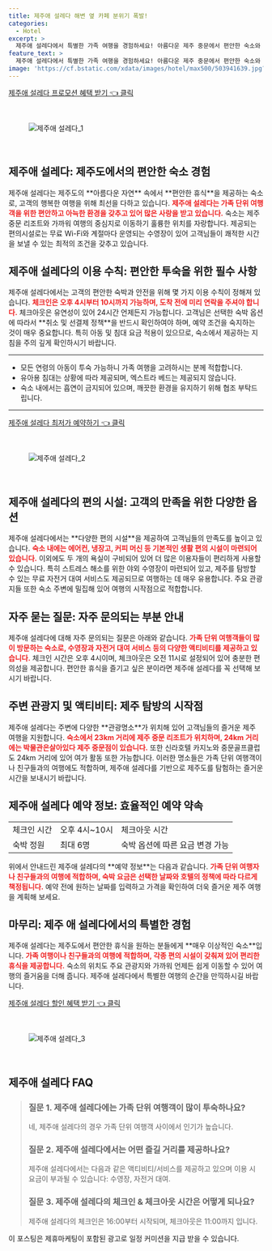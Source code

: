 ```yaml
---
title: 제주애 설레다 해변 옆 카페 분위기 폭발!
categories:
  - Hotel
excerpt: >
  제주애 설레다에서 특별한 가족 여행을 경험하세요! 아름다운 제주 중문에서 편안한 숙소와 다양한 액티비티를 즐길 수 있는 기회를 놓치지 마세요! 지금 바로 예약하세요!
feature_text: >
  제주애 설레다에서 특별한 가족 여행을 경험하세요! 아름다운 제주 중문에서 편안한 숙소와 다양한 액티비티를 즐길 수 있는 기회를 놓치지 마세요! 지금 바로 예약하세요!
image: 'https://cf.bstatic.com/xdata/images/hotel/max500/503941639.jpg?k=71c54380f535360ab35f80c4ac8f98e0818356f61942d7e40b1d4c2575ca9aff&o=&hp=1'
---
```


<p><a class="modoo-button" href="https://tinyurl.com/2ykvf5hb" rel="nofollow noopener">제주애 설레다 프로모션 혜택 받기 👈 클릭</a></p><br/>
<figure class="image"><img alt="제주애 설레다_1" src="https://cf.bstatic.com/xdata/images/hotel/max1024x768/503941651.jpg?k=3fecc13544fe2a1583122bda66dbae4bc82fdba2b431743a8dcfdca69dc6331c&amp;o=&amp;hp=1"/></figure><br/>

<h2 id="제주애설레다소개">제주애 설레다: 제주도에서의 편안한 숙소 경험</h2>
<p>제주애 설레다는 제주도의 **아름다운 자연** 속에서 **편안한 휴식**을 제공하는 숙소로, 고객의 행복한 여행을 위해 최선을 다하고 있습니다. <b><span style="color: #ee2323;">제주애 설레다는 가족 단위 여행객을 위한 편안하고 아늑한 환경을 갖추고 있어 많은 사랑을 받고 있습니다.</span></b> 숙소는 제주 중문 리조트와 가까워 여행의 중심지로 이동하기 훌륭한 위치를 자랑합니다. 제공되는 편의시설로는 무료 Wi-Fi와 계절마다 운영되는 수영장이 있어 고객님들이 쾌적한 시간을 보낼 수 있는 최적의 조건을 갖추고 있습니다.</p>
<h2 id="이용수칙">제주애 설레다의 이용 수칙: 편안한 투숙을 위한 필수 사항</h2>
<p>제주애 설레다에서는 고객의 편안한 숙박과 안전을 위해 몇 가지 이용 수칙이 정해져 있습니다. <b><span style="color: #ee2323;">체크인은 오후 4시부터 10시까지 가능하며, 도착 전에 미리 연락을 주셔야 합니다.</span></b> 체크아웃은 유연성이 있어 24시간 언제든지 가능합니다. 고객님은 선택한 숙박 옵션에 따라서 **취소 및 선결제 정책**을 반드시 확인하여야 하며, 예약 조건을 숙지하는 것이 매우 중요합니다. 특히 아동 및 침대 요금 적용이 있으므로, 숙소에서 제공하는 지침을 주의 깊게 확인하시기 바랍니다.</p>
<hr/>
<ul>
<li>모든 연령의 아동이 투숙 가능하니 가족 여행을 고려하시는 분께 적합합니다.</li>
<li>유아용 침대는 상황에 따라 제공되며, 엑스트라 베드는 제공되지 않습니다.</li>
<li>숙소 내에서는 흡연이 금지되어 있으며, 깨끗한 환경을 유지하기 위해 협조 부탁드립니다.</li>
</ul>
<hr/>
<p><a class="modoo-button" href="https://tinyurl.com/2ykvf5hb" rel="nofollow noopener">제주애 설레다 최저가 예약하기 👈 클릭</a></p><br/>
<figure class="image"><img alt="제주애 설레다_2" src="https://cf.bstatic.com/xdata/images/hotel/max500/503941639.jpg?k=71c54380f535360ab35f80c4ac8f98e0818356f61942d7e40b1d4c2575ca9aff&amp;o=&amp;hp=1"/></figure><br/>
<h2 id="편의시설">제주애 설레다의 편의 시설: 고객의 만족을 위한 다양한 옵션</h2>
<p>제주애 설레다에서는 **다양한 편의 시설**을 제공하여 고객님들의 만족도를 높이고 있습니다. <b><span style="color: #ee2323;">숙소 내에는 에어컨, 냉장고, 커피 머신 등 기본적인 생활 편의 시설이 마련되어 있습니다.</span></b> 이외에도 두 개의 욕실이 구비되어 있어 더 많은 이용자들이 편리하게 사용할 수 있습니다. 특히 스트레스 해소를 위한 야외 수영장이 마련되어 있고, 제주를 탐방할 수 있는 무료 자전거 대여 서비스도 제공되므로 여행하는 데 매우 유용합니다. 주요 관광지들 또한 숙소 주변에 밀집해 있어 여행의 시작점으로 적합합니다.</p>
<h2 id="자주묻는질문">자주 묻는 질문: 자주 문의되는 부분 안내</h2>
<p>제주애 설레다에 대해 자주 문의되는 질문은 아래와 같습니다. <b><span style="color: #ee2323;">가족 단위 여행객들이 많이 방문하는 숙소로, 수영장과 자전거 대여 서비스 등의 다양한 액티비티를 제공하고 있습니다.</span></b> 체크인 시간은 오후 4시이며, 체크아웃은 오전 11시로 설정되어 있어 충분한 편의성을 제공합니다. 편안한 휴식을 즐기고 싶은 분이라면 제주애 설레다를 꼭 선택해 보시기 바랍니다.</p>
<h2 id="관광지">주변 관광지 및 액티비티: 제주 탐방의 시작점</h2>
<p>제주애 설레다는 주변에 다양한 **관광명소**가 위치해 있어 고객님들의 즐거운 제주 여행을 지원합니다. <b><span style="color: #ee2323;">숙소에서 23km 거리에 제주 중문 리조트가 위치하며, 24km 거리에는 박물관은살아있다 제주 중문점이 있습니다.</span></b> 또한 신라호텔 카지노와 중문골프클럽도 24km 거리에 있어 여가 활동 또한 가능합니다. 이러한 명소들은 가족 단위 여행객이나 친구들과의 여행에도 적합하며, 제주애 설레다를 기반으로 제주도를 탐험하는 즐거운 시간을 보내시기 바랍니다.</p>
<h2 id="예약정보">제주애 설레다 예약 정보: 효율적인 예약 약속</h2>
<table>
<tr>
<td>체크인 시간</td>
<td>오후 4시~10시</td>
<td>체크아웃 시간</td>
</tr>
<tr>
<td>숙박 정원</td>
<td>최대 6명</td>
<td>숙박 옵션에 따른 요금 변경 가능</td>
</tr>
</table>
<p>위에서 안내드린 제주애 설레다의 **예약 정보**는 다음과 같습니다. <b><span style="color: #ee2323;">가족 단위 여행자나 친구들과의 여행에 적합하며, 숙박 요금은 선택한 날짜와 호텔의 정책에 따라 다르게 책정됩니다.</span></b> 예약 전에 원하는 날짜를 입력하고 가격을 확인하여 더욱 즐거운 제주 여행을 계획해 보세요.</p>
<h2 id="마무리">마무리: 제주 애 설레다에서의 특별한 경험</h2>
<p>제주애 설레다는 제주도에서 편안한 휴식을 원하는 분들에게 **매우 이상적인 숙소**입니다. <b><span style="color: #ee2323;">가족 여행이나 친구들과의 여행에 적합하며, 각종 편의 시설이 갖춰져 있어 편리한 휴식을 제공합니다.</span></b> 숙소의 위치도 주요 관광지와 가까워 언제든 쉽게 이동할 수 있어 여행의 즐거움을 더해 줍니다. 제주애 설레다에서 특별한 여행의 순간을 만끽하시길 바랍니다.</p>

<p><a class="modoo-button" href="https://tinyurl.com/2ykvf5hb" rel="nofollow noopener">제주애 설레다 할인 혜택 받기 👈 클릭</a></p><br>

<figure class="image"><img src="https://cf.bstatic.com/xdata/images/hotel/max500/503941629.jpg?k=8063c187d5012398a6eb361880d24680f53ffb60a150e68019f58d934bb58b76&o=&hp=1" alt="제주애 설레다_3"></figure><br>
<h2 id="제주애 설레다_FAQ">제주애 설레다 FAQ</h2>
<div itemscope="" itemtype="https://schema.org/FAQPage"> <blockquote> <div itemscope="" itemprop="mainEntity" itemtype="https://schema.org/Question"> <h3 id="질문_1" itemprop="name">질문 1. 제주애 설레다에는 가족 단위 여행객이 많이 투숙하나요?</h3> <div itemscope="" itemprop="acceptedAnswer" itemtype="https://schema.org/Answer"> <span itemprop="text"> <p>네, 제주애 설레다의 경우 가족 단위 여행객 사이에서 인기가 높습니다.</p> </span> </div> </div> <div itemscope="" itemprop="mainEntity" itemtype="https://schema.org/Question"> <h3 id="질문_2" itemprop="name">질문 2. 제주애 설레다에서는 어떤 즐길 거리를 제공하나요?</h3> <div itemscope="" itemprop="acceptedAnswer" itemtype="https://schema.org/Answer"> <span itemprop="text"> <p>제주애 설레다에서는 다음과 같은 액티비티/서비스를 제공하고 있으며 이용 시 요금이 부과될 수 있습니다: 수영장, 자전거 대여.</p> </span> </div> </div> <div itemscope="" itemprop="mainEntity" itemtype="https://schema.org/Question"> <h3 id="질문_3" itemprop="name">질문 3. 제주애 설레다의 체크인 & 체크아웃 시간은 어떻게 되나요?</h3> <div itemscope="" itemprop="acceptedAnswer" itemtype="https://schema.org/Answer"> <span itemprop="text"> <p>제주애 설레다의 체크인은 16:00부터 시작되며, 체크아웃은 11:00까지 입니다.</p> </span> </div> </div> </blockquote> </div><p>이 포스팅은 제휴마케팅이 포함된 광고로 일정 커미션을 지급 받을 수 있습니다.</p>

